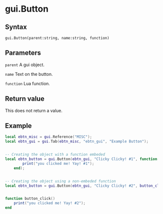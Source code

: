 # gui.Button

## Syntax
```
gui.Button(parent:string, name:string, function)
```

## Parameters
```parent``` A gui object.

```name``` Text on the button.

```function``` Lua function.

## Return value
This does not return a value.

## Example
```lua
local ebtn_misc = gui.Reference("MISC");
local ebtn_gui = gui.Tab(ebtn_misc, "ebtn_gui", "Example Button");


-- Creating the object with a function embeded
local ebtn_button = gui.Button(ebtn_gui, "Clicky Clicky! #1", function()
        print("you clicked me! Yay! #1");
    end);


-- Creating the object using a non-embeded function
local ebtn_button = gui.Button(ebtn_gui, "Clicky Clicky! #2", button_click);


function button_click()
    print("you clicked me! Yay! #2");
end
```
